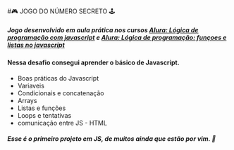 #🎮 JOGO DO NÚMERO SECRETO 🕹️

##### Jogo desenvolvido em aula prática nos cursos [Alura: Lógica de programação com javascript](https://cursos.alura.com.br/course/logica-programacao-mergulhe-programacao-javascript) e [Alura: Lógica de programação: funçoes e listas no javascript](https://cursos.alura.com.br/course/logica-programacao-funcoes-listas)

#### Nessa desafio consegui aprender o básico de Javascript.
- Boas práticas do Javascript
- Variaveis
- Condicionais e concatenação
- Arrays
- Listas e funções
- Loops e tentativas
- comunicação entre JS - HTML

##### Esse é o primeiro projeto em JS, de muitos ainda que estão por vim. 🚀
  

